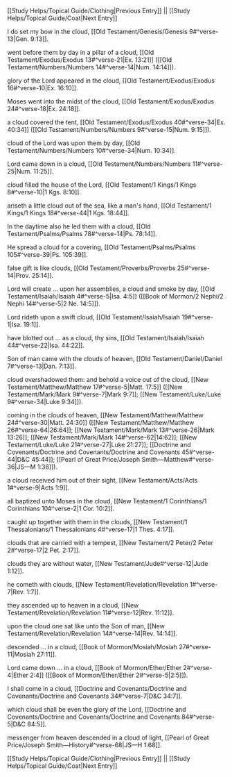 [[Study Helps/Topical Guide/Clothing|Previous Entry]]  ||  [[Study Helps/Topical Guide/Coat|Next Entry]]

 I do set my bow in the cloud, [[Old Testament/Genesis/Genesis 9#^verse-13|Gen. 9:13]].

 went before them by day in a pillar of a cloud, [[Old Testament/Exodus/Exodus 13#^verse-21|Ex. 13:21]] ([[Old Testament/Numbers/Numbers 14#^verse-14|Num. 14:14]]).

 glory of the Lord appeared in the cloud, [[Old Testament/Exodus/Exodus 16#^verse-10|Ex. 16:10]].

 Moses went into the midst of the cloud, [[Old Testament/Exodus/Exodus 24#^verse-18|Ex. 24:18]].

 a cloud covered the tent, [[Old Testament/Exodus/Exodus 40#^verse-34|Ex. 40:34]] ([[Old Testament/Numbers/Numbers 9#^verse-15|Num. 9:15]]).

 cloud of the Lord was upon them by day, [[Old Testament/Numbers/Numbers 10#^verse-34|Num. 10:34]].

 Lord came down in a cloud, [[Old Testament/Numbers/Numbers 11#^verse-25|Num. 11:25]].

 cloud filled the house of the Lord, [[Old Testament/1 Kings/1 Kings 8#^verse-10|1 Kgs. 8:10]].

 ariseth a little cloud out of the sea, like a man's hand, [[Old Testament/1 Kings/1 Kings 18#^verse-44|1 Kgs. 18:44]].

 In the daytime also he led them with a cloud, [[Old Testament/Psalms/Psalms 78#^verse-14|Ps. 78:14]].

 He spread a cloud for a covering, [[Old Testament/Psalms/Psalms 105#^verse-39|Ps. 105:39]].

 false gift is like clouds, [[Old Testament/Proverbs/Proverbs 25#^verse-14|Prov. 25:14]].

 Lord will create ... upon her assemblies, a cloud and smoke by day, [[Old Testament/Isaiah/Isaiah 4#^verse-5|Isa. 4:5]] ([[Book of Mormon/2 Nephi/2 Nephi 14#^verse-5|2 Ne. 14:5]]).

 Lord rideth upon a swift cloud, [[Old Testament/Isaiah/Isaiah 19#^verse-1|Isa. 19:1]].

 have blotted out ... as a cloud, thy sins, [[Old Testament/Isaiah/Isaiah 44#^verse-22|Isa. 44:22]].

 Son of man came with the clouds of heaven, [[Old Testament/Daniel/Daniel 7#^verse-13|Dan. 7:13]].

 cloud overshadowed them: and behold a voice out of the cloud, [[New Testament/Matthew/Matthew 17#^verse-5|Matt. 17:5]] ([[New Testament/Mark/Mark 9#^verse-7|Mark 9:7]]; [[New Testament/Luke/Luke 9#^verse-34|Luke 9:34]]).

 coming in the clouds of heaven, [[New Testament/Matthew/Matthew 24#^verse-30|Matt. 24:30]] ([[New Testament/Matthew/Matthew 26#^verse-64|26:64]]; [[New Testament/Mark/Mark 13#^verse-26|Mark 13:26]]; [[New Testament/Mark/Mark 14#^verse-62|14:62]]; [[New Testament/Luke/Luke 21#^verse-27|Luke 21:27]]; [[Doctrine and Covenants/Doctrine and Covenants/Doctrine and Covenants 45#^verse-44|D&C 45:44]]; [[Pearl of Great Price/Joseph Smith—Matthew#^verse-36|JS—M 1:36]]).

 a cloud received him out of their sight, [[New Testament/Acts/Acts 1#^verse-9|Acts 1:9]].

 all baptized unto Moses in the cloud, [[New Testament/1 Corinthians/1 Corinthians 10#^verse-2|1 Cor. 10:2]].

 caught up together with them in the clouds, [[New Testament/1 Thessalonians/1 Thessalonians 4#^verse-17|1 Thes. 4:17]].

 clouds that are carried with a tempest, [[New Testament/2 Peter/2 Peter 2#^verse-17|2 Pet. 2:17]].

 clouds they are without water, [[New Testament/Jude#^verse-12|Jude 1:12]].

 he cometh with clouds, [[New Testament/Revelation/Revelation 1#^verse-7|Rev. 1:7]].

 they ascended up to heaven in a cloud, [[New Testament/Revelation/Revelation 11#^verse-12|Rev. 11:12]].

 upon the cloud one sat like unto the Son of man, [[New Testament/Revelation/Revelation 14#^verse-14|Rev. 14:14]].

 descended ... in a cloud, [[Book of Mormon/Mosiah/Mosiah 27#^verse-11|Mosiah 27:11]].

 Lord came down ... in a cloud, [[Book of Mormon/Ether/Ether 2#^verse-4|Ether 2:4]] ([[Book of Mormon/Ether/Ether 2#^verse-5|2:5]]).

 I shall come in a cloud, [[Doctrine and Covenants/Doctrine and Covenants/Doctrine and Covenants 34#^verse-7|D&C 34:7]].

 which cloud shall be even the glory of the Lord, [[Doctrine and Covenants/Doctrine and Covenants/Doctrine and Covenants 84#^verse-5|D&C 84:5]].

 messenger from heaven descended in a cloud of light, [[Pearl of Great Price/Joseph Smith—History#^verse-68|JS—H 1:68]].

[[Study Helps/Topical Guide/Clothing|Previous Entry]]  ||  [[Study Helps/Topical Guide/Coat|Next Entry]]